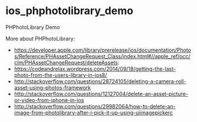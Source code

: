 # ios_phphotolibrary_demo
PHPhotoLibrary Demo

More about PHPhotoLibrary:
* https://developer.apple.com/library/prerelease/ios/documentation/Photos/Reference/PHAssetChangeRequest_Class/index.html#//apple_ref/occ/clm/PHAssetChangeRequest/deleteAssets:
* https://codeandrelax.wordpress.com/2014/09/18/getting-the-last-photo-from-the-users-library-in-ios8/
* http://stackoverflow.com/questions/28724105/deleting-a-camera-roll-asset-using-photos-framework
* http://stackoverflow.com/questions/12127004/delete-an-asset-picture-or-video-from-iphone-in-ios
* http://stackoverflow.com/questions/29982064/how-to-delete-an-image-from-photolibrary-after-i-pick-it-up-using-uiimagepickerc
